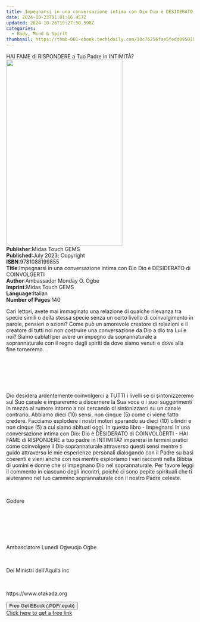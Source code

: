```yaml
---
title: Impegnarsi in una conversazione intima con Dio Dio è DESIDERATO di COINVOLGERTI | Free Book
date: 2024-10-23T01:01:16.457Z
updated: 2024-10-26T19:27:50.598Z
categories:
  - Body, Mind & Spirit
thumbnail: https://thmb-001-ebook.techidaily.com/10c76256fae5fedd0950105e153714b4f3576e0e485431113c3bc3cc5d75959e.jpg
---
```

<main id="book-container">
  <div class="flex flex-col">
    <div class="book-brief flex-1 py-6 px-4 sm:p-6 md:py-10 md:px-8">
      <!-- brief-->
      <div class="book-brief-main">
        HAI FAME di RISPONDERE a Tuo Padre in INTIMITÀ?
      </div>
    </div>
    <div
      class="book-meta-info flex-1 grid gap-4 col-start-1 col-end-3 row-start-1 sm:mb-6 sm:grid-cols-4 lg:gap-6 lg:col-start-2 lg:row-end-6 lg:row-span-6 lg:mb-0"
    >
      <div
        class="book-meta-info-left place-content-center mt-4 p-4 text-sm leading-6 col-start-2 col-span-2 dark:text-slate-400"
      >
        <img
          class="w-full h-500 object-cover rounded-lg sm:h-255 sm:col-span-2 lg:col-span-full"
          src="https://img-001-ebook.techidaily.com/6664b979335300e5ea931c5db039351511442a10c65569af5f4c5963d3d94fe8.jpg"
          alt=""
          width="312"
          height="500"
        />
      </div>
      <div
        class="book-meta-info-right mt-2 col-start-1 row-start-2 col-span-3 self-center"
      >
        <!-- meta data  -->
        <div class="flex flex-col px-4 md:px-8">
          <div class="flex-1">
            <strong>Publisher</strong>:<span class="px-2"
              >Midas Touch GEMS</span
            >
          </div>
          <div class="flex-1">
            <strong>Published</strong>:<span class="px-2"
              >July 2023; Copyright</span
            >
          </div>
          <div class="flex-1">
            <strong>ISBN</strong>:<span class="px-2">9781088199855</span>
          </div>
          <div class="flex-1">
            <strong>Title</strong>:<span class="px-2"
              >Impegnarsi in una conversazione intima con Dio Dio è DESIDERATO
              di COINVOLGERTI</span
            >
          </div>
          <div class="flex-1">
            <strong>Author</strong>:<span class="px-2"
              >Ambassador Monday O. Ogbe</span
            >
          </div>
          <div class="flex-1">
            <strong>Imprint</strong>:<span class="px-2">Midas Touch GEMS</span>
          </div>
          <div class="flex-1">
            <strong>Language</strong>:<span class="px-2">Italian</span>
          </div>
          <div class="flex-1">
            <strong>Number of Pages</strong>:<span class="px-2">140</span>
          </div>
        </div>
      </div>
    </div>
    <div class="book-description flex-1 py-6 px-4 sm:p-6 md:py-10 md:px-8">
      <div class="book-description-main">
        <div accordion-content="" id="description">
          <p>
            Cari lettori, avete mai immaginato una relazione di qualche
            rilevanza tra specie simili o della stessa specie senza un certo
            livello di coinvolgimento in parole, pensieri o azioni? Come può un
            amorevole creatore di relazioni e il creatore di tutti noi non
            costruire una conversazione da Dio a dio tra Lui e noi? Siamo
            cablati per avere un impegno da soprannaturale a soprannaturale con
            il regno degli spiriti da dove siamo venuti e dove alla fine
            torneremo.
          </p>
          <p><br /></p>
          <p>&nbsp;</p>
          <p><br /></p>
          <p>
            Dio desidera ardentemente coinvolgerci a TUTTI i livelli se ci
            sintonizzeremo sul Suo canale e impareremo a discernere la Sua voce
            o i suoi suggerimenti in mezzo al rumore intorno a noi cercando di
            sintonizzarci su un canale contrario. Abbiamo dieci (10) sensi, non
            cinque (5) come ci viene fatto credere. Facciamo esplodere i nostri
            motori sparando su dieci (10) cilindri e non cinque (5) a cui siamo
            abituati oggi. In questo libro - Impegnarsi in una conversazione
            intima con Dio: Dio è DESIDERATO di COINVOLGERTI - HAI FAME di
            RISPONDERE a tuo padre in INTIMITÀ? imparerai in termini pratici
            come coinvolgere il Dio soprannaturale attraverso questi sensi
            mentre ti guido attraverso le mie esperienze personali dialogando
            con il Padre su basi coerenti e vieni anche con noi mentre
            esploriamo i vari racconti nella Bibbia di uomini e donne che si
            impegnano Dio nel soprannaturale. Per favore leggi il commento in
            ciascuno degli incontri, poiché ci sono pepite spirituali che ti
            aiuteranno nel tuo cammino soprannaturale con il nostro Padre
            celeste.
          </p>
          <p><br /></p>
          <p>Godere</p>
          <p><br /></p>
          <p>&nbsp;</p>
          <p><br /></p>
          <p>Ambasciatore Lunedi Ogwuojo Ogbe</p>
          <p><br /></p>
          <p>Dei Ministri dell'Aquila inc</p>
          <p><br /></p>
          <p>https://www.otakada.org</p>
        </div>
        <div class="accordion-fader"></div>
      </div>
    </div>
    <div class="book-excerpts flex-1 py-6 px-4 sm:p-6 md:py-10 md:px-8"></div>
    <div
      class="book-about-author flex-1 py-6 px-4 sm:p-6 md:py-10 md:px-8"
    ></div>
    <div class="book-free-get flex-1 py-6 px-4 sm:p-6 md:py-10 md:px-8">
      <button
        id="btn-free-get"
        class="bg-blue-500 hover:bg-blue-700 text-white font-bold py-2 px-4 rounded"
      >
        Free Get EBook (.PDF/.epub)
      </button>
      <div id="countdown-display" class="px-2 text-lg mt-2"></div>
      <a
        id="free-link"
        class="hidden bg-blue-500 hover:bg-blue-700 text-white font-bold py-2 px-4 rounded"
        href="https://www.ebooks.com/en-us/book/210909705/impegnarsi-in-una-conversazione-intima-con-dio-dio-desiderato-di-coinvolgerti/ambassador-monday-o-ogbe/"
        target="_blank"
        >Click here to get a free link</a
      >
    </div>
    <script>
      let countdownTime = 0;
      let countdownInterval = null;
      document
        .getElementById('btn-free-get')
        .addEventListener('click', startCountdown);
      function startCountdown() {
        countdownTime = new Date().getTime() + 60000 * 3;
        countdownInterval = setInterval(updateCountdown, 1000);
        document.getElementById('btn-free-get').disabled = true;
        document
          .getElementById('btn-free-get')
          .classList.add('bg-gray-500', 'cursor-not-allowed');
      }
      function updateCountdown() {
        let currentTime = new Date().getTime();
        let timeLeft = countdownTime - currentTime;
        let secondsLeft = Math.floor(timeLeft / 1000);
        document.getElementById('countdown-display').innerHTML =
          `Remaining time: ${secondsLeft} seconds.`;
        if (secondsLeft <= 0) {
          clearInterval(countdownInterval);
          document.getElementById('btn-free-get').classList.add('hidden');
          document.getElementById('free-link').classList.remove('hidden');
          document.getElementById('countdown-display').innerHTML = '';
        }
      }
    </script>
  </div>
</main>

<ins class="adsbygoogle"
      style="display:block"
      data-ad-client="ca-pub-7571918770474297"
      data-ad-slot="8358498916"
      data-ad-format="auto"
      data-full-width-responsive="true"></ins>
    